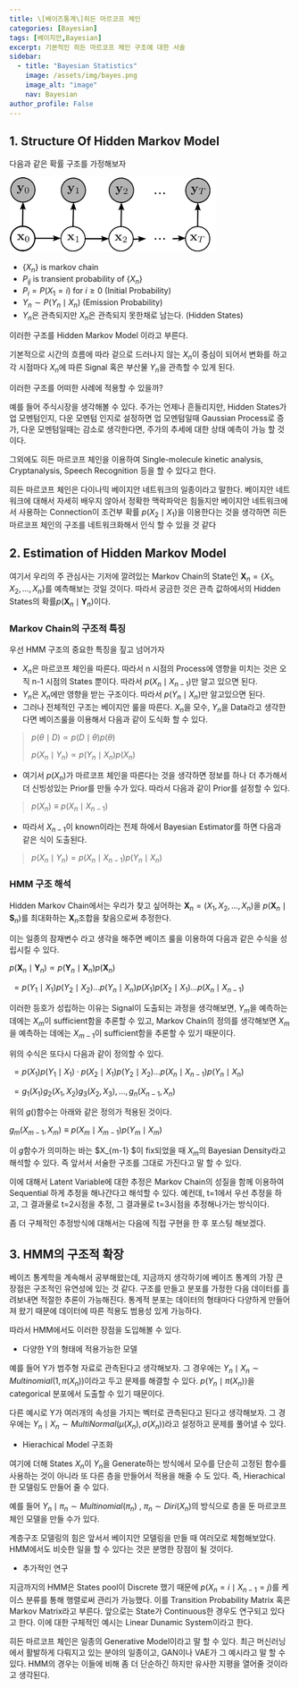 ```yaml
---
title: \[베이즈통계\]히든 마르코프 체인
categories: [Bayesian]
tags: [베이지안,Bayesian]
excerpt: 기본적인 히든 마르코프 체인 구조에 대한 서술  
sidebar:
  - title: "Bayesian Statistics"
    image: /assets/img/bayes.png
    image_alt: "image"
    nav: Bayesian
author_profile: False
---
```


## 1. Structure Of Hidden Markov Model

 다음과 같은 확률 구조를 가정해보자

![](/assets/img/post/2020-03-26/figure0.png)

- $\{X_n\}$ is markov chain
- $P_{ij}$ is transient probability of $\{X_n \}$
- $P_i = P(X_1 = i)$ for $i \geq 0$ (Initial Probability)
- $Y_n \sim P(Y_n \mid X_n)$  (Emission Probability)
- $Y_n$은 관측되지만 $X_n$은 관측되지 못한채로 남는다. (Hidden States)

이러한 구조를 Hidden Markov Model 이라고 부른다. 

기본적으로 시간의 흐름에 따라 겉으로 드러나지 않는 $X_n$이 중심이 되어서 변화를 하고 각 시점마다 $X_n$에 따른 Signal 혹은 부산물 $Y_n$을 관측할 수 있게 된다. 

이러한 구조를 어떠한 사례에 적용할 수 있을까?

예를 들어  주식시장을 생각해볼 수 있다. 주가는 언제나 흔들리지만, Hidden States가 업 모멘텀인지, 다운 모멘텀 인지로 설정하면 업 모멘텀일때 Gaussian Process로 증가, 다운 모멘텀일때는 감소로 생각한다면, 주가의 추세에 대한 상태 예측이 가능 할 것이다. 

그외에도 히든 마르코프 체인을 이용하여 Single-molecule kinetic analysis, Cryptanalysis, Speech Recognition 등을 할 수 있다고 한다. 

히든 마르코프 체인은 다이나믹 베이지안 네트워크의 일종이라고 말한다. 베이지안 네트워크에 대해서 자세히 배우지 않아서 정확한 맥락파악은 힘들지만 베이지안 네트워크에서 사용하는 Connection이 조건부 확률 $p(X_2 \mid X_1)$을 이용한다는 것을 생각하면 히든 마르코프 체인의 구조를 네트워크화해서 인식 할 수 있을 것 같다 



## 2. Estimation of Hidden Markov Model

여기서 우리의 주 관심사는 기저에 깔려있는 Markov Chain의 State인 $\textbf{X}_n = \{X_1,X_2,...,X_n\}$를 예측해보는 것일 것이다. 따라서 궁금한 것은 관측 값하에서의 Hidden States의 확률$p(\textbf{X}_n \mid \textbf{Y}_n)$이다. 



### Markov Chain의 구조적 특징

우선 HMM 구조의 중요한 특징을 짚고 넘어가자

- $X_n$은 마르코프 체인을 따른다. 따라서 n 시점의 Process에 영향을 미치는 것은 오직 n-1 시점의 States 뿐이다. 따라서 $p(X_n \mid X_{n-1})$만 알고 있으면 된다. 
- $Y_n$은 $X_n$에만 영향을 받는 구조이다. 따라서 $p(Y_n \mid X_n)$만 알고있으면 된다. 
- 그러나 전체적인 구조는 베이지안 룰을 따른다. $X_n$을 모수, $Y_n$을 Data라고 생각한다면 베이즈룰을 이용해서 다음과 같이 도식화 할 수 있다. 

> $p(\theta \mid D) \propto p(D \mid \theta)p(\theta)$
>
> $p(X_n \mid Y_n) \propto p(Y_n \mid X_n)p(X_n)$

- 여기서 $p(X_n)$가 마르코프 체인을 따른다는 것을 생각하면 정보를 하나 더 추가해서 더 신빙성있는 Prior를 만들 수가 있다. 따라서 다음과 같이 Prior를 설정할 수 있다.

> $p(X_n)\equiv p(X_n\mid X_{n-1})$

- 따라서 $X_{n-1}$이 known이라는 전제 하에서 Bayesian Estimator를 하면 다음과 같은 식이 도출된다.

> $p(X_n \mid Y_n) = p(X_n \mid X_{n-1})p(Y_n \mid X_n)$



### HMM 구조 해석

 Hidden Markov Chain에서는 우리가 찾고 싶어하는 $\textbf{X}_n = (X_1,X_2,...,X_n)$을 $p(\textbf{X}_n \mid \textbf{S}_n)$를 최대화하는 $\textbf{X}_n$조합을 찾음으로써 추정한다. 

이는 일종의 잠재변수 라고 생각을 해주면  베이즈 룰을 이용하여 다음과 같은 수식을 성립시킬 수 있다. 

$p(\textbf{X}_n \mid \textbf{Y}_n) \propto p(\textbf{Y}_n \mid \textbf{X}_n)p(\textbf{X}_n)$

​                 $= p(Y_1 \mid X_1)p(Y_2 \mid X_2)...p(Y_n \mid X_n)p(X_1)p(X_2 \mid X_1) ...p(X_n \mid X_{n-1})$  

이러한 등호가 성립하는 이유는 Signal이 도출되는 과정을 생각해보면, $Y_m$을 예측하는 데에는 $X_m$이 sufficient함을 추론할 수 있고, Markov Chain의 정의를 생각해보면 $X_m$을 예측하는 데에는 $X_{m-1}$이 sufficient함을 추론할 수 있기 때문이다. 

위의 수식은 또다시 다음과 같이 정의할 수 있다.

​                 $= p(X_1)p(Y_1 \mid X_1) \cdot p(X_2 \mid X_1) p(Y_2 \mid X_2) ... p(X_n \mid X_{n-1}) p(Y_n \mid X_n)$

​      		   $=g_1(X_1) g_2(X_1,X_2)g_3(X_2,X_3),...,g_n(X_{n-1},X_n)$

위의 $g()$함수는 아래와 같은 정의가 적용된 것이다.  

$g_m(X_{m-1},X_m) \equiv p(X_m \mid X_{m-1})p(Y_m \mid X_m)$

이 $g$함수가 의미하는 바는 $X_{m-1} $이 fix되었을 때 $X_m$의 Bayesian Density라고 해석할 수 있다. 즉 앞서서 서술한 구조를 그대로 가진다고 말 할 수 있다. 

이에 대해서 Latent Variable에 대한 추정은 Markov Chain의 성질을 함께 이용하여 Sequential 하게 추정을 해나간다고 해석할 수 있다. 예컨데, t=1에서 우선 추정을 하고, 그 결과물로 t=2시점을 추정, 그 결과물로 t=3시점을 추정해나가는 방식이다. 

좀 더 구체적인 추정방식에 대해서는 다음에 직접 구현을 한 후 포스팅 해보겠다. 



## 3. HMM의 구조적 확장

 베이즈 통계학을 계속해서 공부해왔는데, 지금까지 생각하기에 베이즈 통계의 가장 큰 장점은 구조적인 유연성에 있는 것 같다. 구조를 만들고 분포를 가정한 다음 데이터를 흘려보내면 적절한 추론이 가능해진다. 통계적 분포는 데이터의 형태마다 다양하게 만들어져 왔기 때문에 데이터에 따른 적용도 범용성 있게 가능하다. 

따라서 HMM에서도 이러한 장점을 도입해볼 수 있다. 

- 다양한 Y의 형태에 적용가능한 모델

예를 들어 Y가 범주형 자료로 관측된다고 생각해보자. 그 경우에는 $Y_n \mid X_n \sim Multinomial(1,\pi(X_n))$이라고 두고 문제를 해결할 수 있다. $p(Y_n\mid \pi(X_n))$을 categorical 분포에서 도출할 수 있기 때문이다. 

 다른 예시로 Y가 여러개의 속성을 가지는 벡터로 관측된다고 된다고 생각해보자. 그 경우에는 $Y_n \mid X_n \sim MultiNormal(\mu(X_n),\sigma(X_n))$라고 설정하고 문제를 풀어낼 수 있다. 



- Hierachical Model 구조화

 여기에 더해 States $X_n$이 $Y_n$을 Generate하는 방식에서 모수를 단순히 고정된 함수를 사용하는 것이 아니라 또 다른 층을 만들어서 적용을 해줄 수 도 있다. 즉, Hierachical한 모델링도 만들어 줄 수 있다. 

예를 들어 $Y_n \mid \pi_n \sim Multinomial(\pi_n)$  , $\pi_n \sim Diri(X_n)$의 방식으로 층을 둔 마르코프 체인 모델을 만들 수가 있다. 

계층구조 모델링의 힘은 앞서서 베이지안 모델링을 만들 때 여러모로 체험해보았다. HMM에서도 비슷한 일을 할 수 있다는 것은 분명한 장점이 될 것이다.



- 추가적인 연구

 지금까지의 HMM은 States pool이 Discrete 했기 때문에 $p(X_n =i \mid X_{n-1}=j)$를 케이스 분류를 통해 행렬로써 관리가 가능했다. 이를 Transition Probability Matrix 혹은 Markov Matrix라고 부른다. 앞으로는 State가 Continuous한 경우도 연구되고 있다고 한다. 이에 대한 구체적인 예시는 Linear Dunamic System이라고 한다. 

 히든 마르코프 체인은 일종의 Generative Model이라고 말 할 수 있다. 최근 머신러닝에서 활발하게 다뤄지고 있는 분야의 일종이고, GAN이나 VAE가 그 예시라고 말 할 수 있다. HMM의 경우는 이들에 비해 좀 더 단순하긴 하지만 유사한 지평을 열어줄 것이라고 생각된다. 

